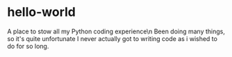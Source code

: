 # hello-world
A place to stow all my Python coding experience\n
Been doing many things, so it's quite unfortunate I never actually got to writing code as i wished to do for so long.
